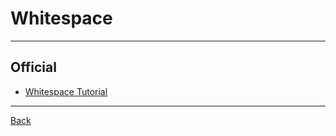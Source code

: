 # Whitespace

---

## Official

- [Whitespace Tutorial](https://web.archive.org/web/20150618184706/http://compsoc.dur.ac.uk/whitespace/tutorial.php)

---

[Back](./../EsotericProgram.md)
